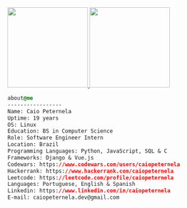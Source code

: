 <div style="display:block;text-align:left">
  <div align="left">
    <a href="https://github.com/caiopeternela">
    <img height="180em" src="https://github-readme-stats.vercel.app/api?              username=caiopeternela&show_icons=true&custom_title=Stats&theme=tokyonight&include_all_commits=true&count_private=true&border_radius=2em&hide_border=true&h   ide_rank=true">
    <img height="180em" src="https://github-readme-stats.vercel.app/api/top-langs/? username=caiopeternela&custom_title=Stack&layout=compact&langs_count=7&theme=tokyonight&card_width=230em&border_radius=1em&hide_border=true">
  </div>
  
  ```css
  about@me
  -----------------
  Name: Caio Peternela
  Uptime: 19 years
  OS: Linux 
  Education: BS in Computer Science  
  Role: Software Engineer Intern
  Location: Brazil
  Programming Languages: Python, JavaScript, SQL & C
  Frameworks: Django & Vue.js
  Codewars: https://www.codewars.com/users/caiopeternela
  Hackerrank: https://www.hackerrank.com/caiopeternela
  Leetcode: https://leetcode.com/profile/caiopeternela
  Languages: Portuguese, English & Spanish
  Linkedin: https://www.linkedin.com/in/caiopeternela
  E-mail: caiopeternela.dev@gmail.com 
  ```


</div>

